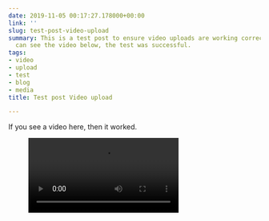 ```yaml
---
date: 2019-11-05 00:17:27.178000+00:00
link: ''
slug: test-post-video-upload
summary: This is a test post to ensure video uploads are working correctly. If you
  can see the video below, the test was successful.
tags:
- video
- upload
- test
- blog
- media
title: Test post Video upload

---
```


If you see a video here, then it worked.

<figure><video src="/videos/2019-11-05--test-post-video-upload-0.mp4" alt="darkmode.mp4"></video></figure>

